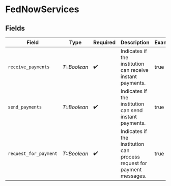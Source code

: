 # FedNowServices


## Fields

| Field                                                                  | Type                                                                   | Required                                                               | Description                                                            | Example                                                                |
| ---------------------------------------------------------------------- | ---------------------------------------------------------------------- | ---------------------------------------------------------------------- | ---------------------------------------------------------------------- | ---------------------------------------------------------------------- |
| `receive_payments`                                                     | *T::Boolean*                                                           | :heavy_check_mark:                                                     | Indicates if the institution can receive instant payments.             | true                                                                   |
| `send_payments`                                                        | *T::Boolean*                                                           | :heavy_check_mark:                                                     | Indicates if the institution can send instant payments.                | true                                                                   |
| `request_for_payment`                                                  | *T::Boolean*                                                           | :heavy_check_mark:                                                     | Indicates if the institution can process request for payment messages. | true                                                                   |